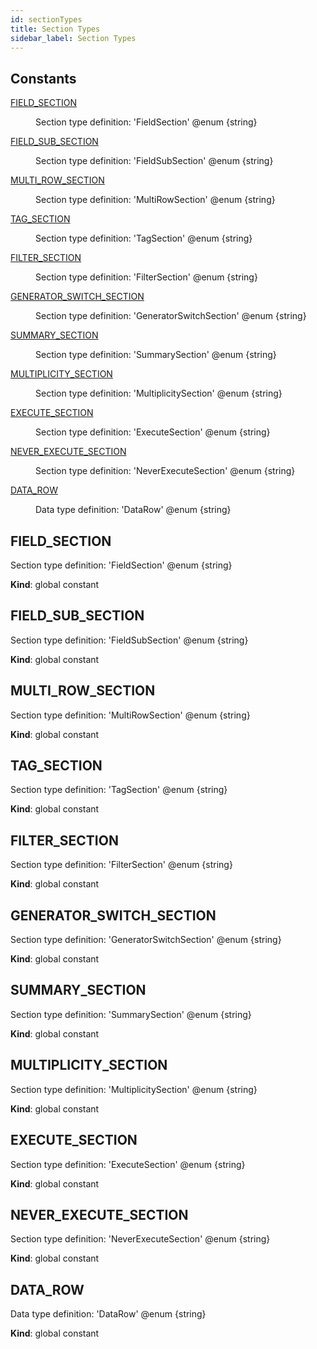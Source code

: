```yaml
---
id: sectionTypes
title: Section Types
sidebar_label: Section Types
---
```


## Constants

<dl>
<dt><a href="#FIELD_SECTION">FIELD_SECTION</a></dt>
<dd><p>Section type definition: &#39;FieldSection&#39; @enum {string}</p>
</dd>
<dt><a href="#FIELD_SUB_SECTION">FIELD_SUB_SECTION</a></dt>
<dd><p>Section type definition: &#39;FieldSubSection&#39; @enum {string}</p>
</dd>
<dt><a href="#MULTI_ROW_SECTION">MULTI_ROW_SECTION</a></dt>
<dd><p>Section type definition: &#39;MultiRowSection&#39; @enum {string}</p>
</dd>
<dt><a href="#TAG_SECTION">TAG_SECTION</a></dt>
<dd><p>Section type definition: &#39;TagSection&#39; @enum {string}</p>
</dd>
<dt><a href="#FILTER_SECTION">FILTER_SECTION</a></dt>
<dd><p>Section type definition: &#39;FilterSection&#39; @enum {string}</p>
</dd>
<dt><a href="#GENERATOR_SWITCH_SECTION">GENERATOR_SWITCH_SECTION</a></dt>
<dd><p>Section type definition: &#39;GeneratorSwitchSection&#39; @enum {string}</p>
</dd>
<dt><a href="#SUMMARY_SECTION">SUMMARY_SECTION</a></dt>
<dd><p>Section type definition: &#39;SummarySection&#39; @enum {string}</p>
</dd>
<dt><a href="#MULTIPLICITY_SECTION">MULTIPLICITY_SECTION</a></dt>
<dd><p>Section type definition: &#39;MultiplicitySection&#39; @enum {string}</p>
</dd>
<dt><a href="#EXECUTE_SECTION">EXECUTE_SECTION</a></dt>
<dd><p>Section type definition: &#39;ExecuteSection&#39; @enum {string}</p>
</dd>
<dt><a href="#NEVER_EXECUTE_SECTION">NEVER_EXECUTE_SECTION</a></dt>
<dd><p>Section type definition: &#39;NeverExecuteSection&#39; @enum {string}</p>
</dd>
<dt><a href="#DATA_ROW">DATA_ROW</a></dt>
<dd><p>Data type definition: &#39;DataRow&#39; @enum {string}</p>
</dd>
</dl>

<a name="FIELD_SECTION"></a>

## FIELD\_SECTION
Section type definition: 'FieldSection' @enum {string}

**Kind**: global constant  
<a name="FIELD_SUB_SECTION"></a>

## FIELD\_SUB\_SECTION
Section type definition: 'FieldSubSection' @enum {string}

**Kind**: global constant  
<a name="MULTI_ROW_SECTION"></a>

## MULTI\_ROW\_SECTION
Section type definition: 'MultiRowSection' @enum {string}

**Kind**: global constant  
<a name="TAG_SECTION"></a>

## TAG\_SECTION
Section type definition: 'TagSection' @enum {string}

**Kind**: global constant  
<a name="FILTER_SECTION"></a>

## FILTER\_SECTION
Section type definition: 'FilterSection' @enum {string}

**Kind**: global constant  
<a name="GENERATOR_SWITCH_SECTION"></a>

## GENERATOR\_SWITCH\_SECTION
Section type definition: 'GeneratorSwitchSection' @enum {string}

**Kind**: global constant  
<a name="SUMMARY_SECTION"></a>

## SUMMARY\_SECTION
Section type definition: 'SummarySection' @enum {string}

**Kind**: global constant  
<a name="MULTIPLICITY_SECTION"></a>

## MULTIPLICITY\_SECTION
Section type definition: 'MultiplicitySection' @enum {string}

**Kind**: global constant  
<a name="EXECUTE_SECTION"></a>

## EXECUTE\_SECTION
Section type definition: 'ExecuteSection' @enum {string}

**Kind**: global constant  
<a name="NEVER_EXECUTE_SECTION"></a>

## NEVER\_EXECUTE\_SECTION
Section type definition: 'NeverExecuteSection' @enum {string}

**Kind**: global constant  
<a name="DATA_ROW"></a>

## DATA\_ROW
Data type definition: 'DataRow' @enum {string}

**Kind**: global constant  

